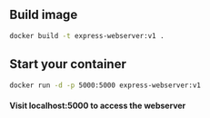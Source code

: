## Build image

```bash
docker build -t express-webserver:v1 .
```

## Start your container

```bash
docker run -d -p 5000:5000 express-webserver:v1
```

#### Visit localhost:5000 to access the webserver
